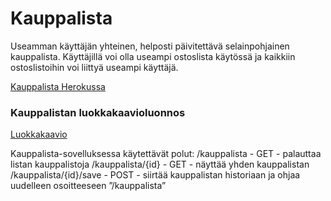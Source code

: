 # Kauppalista
Useamman käyttäjän yhteinen, helposti päivitettävä selainpohjainen kauppalista.
Käyttäjillä voi olla useampi ostoslista käytössä ja kaikkiin ostoslistoihin voi liittyä useampi käyttäjä.

[Kauppalista Herokussa](https://kauppalistat.herokuapp.com/)

### Kauppalistan luokkakaavioluonnos
[Luokkakaavio](https://drive.google.com/file/d/0B6Spnoit3lkycnF1dGx3R1NSM0k/view?usp=sharing)

Kauppalista-sovelluksessa käytettävät polut:
/kauppalista - GET - palauttaa listan kauppalistoja
/kauppalista/{id} - GET - näyttää yhden kauppalistan
/kauppalista/{id}/save - POST - siirtää kauppalistan historiaan ja ohjaa uudelleen osoitteeseen ”/kauppalista”

